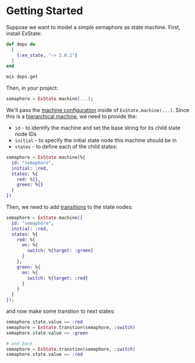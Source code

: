 # Getting Started

Suppose we want to model a simple semaphore as state machine. First, install ExState:

```elixir
def deps do
  [
    {:ex_state, "~> 2.0.1"}
  ]
end
```

```bash
mix deps.get
```

Then, in your project:

```elixir
semaphore = ExState.machine(...);
```

We'll pass the [machine configuration](./machines.html#configuration) inside of `ExState.machine(...)`. Since this is a [hierarchical machine](./hierarchical.html), we need to provide the:

- `id` - to identify the machine and set the base string for its child state node IDs
- `initial` - to specify the initial state node this machine should be in
- `states` - to define each of the child states:

```elixir
semaphore = ExState.machine(%{
  id: "semaphore",
  initial: :red,
  states: %{
    red: %{},
    green: %{}
  }
})
```

Then, we need to add [transitions](./transitions.html) to the state nodes:

```elixir
semaphore = ExState.machine({
  id: "semaphore",
  initial: :red,
  states: %{
    red: %{
      on: %{
        switch: %{target: :green}
      }
    },
    green: %{
      on: %{
        switch: %{target: :red}
      }
    }
  }
});
```

and now make some transtion to next states:

```elixir
semaphore.state.value == :red
semaphore = ExState.transtion(semaphore, :switch)
semaphore.state.value == :green

# and back
semaphore = ExState.transtion(semaphore, :switch)
semaphore.state.value == :red
```
